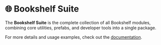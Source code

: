 # 🌐 Bookshelf Suite

The **Bookshelf Suite** is the complete collection of all Bookshelf modules, combining core utilities, prefabs, and developer tools into a single package.

For more details and usage examples, check out the [documentation](https://docs.mcbookshelf.dev/en/latest/index.html).

